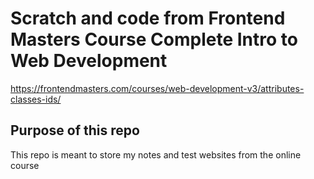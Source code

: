 # Scratch and code from Frontend Masters Course Complete Intro to Web Development

https://frontendmasters.com/courses/web-development-v3/attributes-classes-ids/

## Purpose of this repo

This repo is meant to store my notes and test websites from the online course
